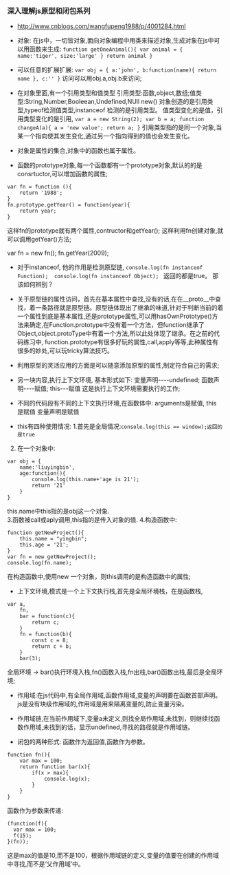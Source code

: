 ### 深入理解js原型和闭包系列

- http://www.cnblogs.com/wangfupeng1988/p/4001284.html
- 对象:
    在js中，一切皆对象,面向对象编程中用类来描述对象,生成对象在js中可以用函数来生成:
`
function getOneAnimal(){
    var animal = {
        name:'tiger',
        size:'large'
    }
    return animal
}
`
- 可以任意的扩展扩展:
`var obj = {
    a:'john',
    b:function(name){
        return name
    },
    c:''
}`
访问可以用obj.a,obj.b来访问;

- 在对象里面,有一个引用类型和值类型
引用类型:函数,object,数组;值类型:String,Number,Booleean,Undefined,NUll
new() 对象创造的是引用类型,typeof检测值类型,instanceof 检测的是引用类型。
值类型变化的是值，引用类型变化的是引用,
`
    var a = new String(2);
    var b = a;
    function changeA(a){
        a = 'new value';
        return a;
    }
`
引用类型指的是同一个对象,当某一个指向使其发生变化,通过另一个指向得到的值也会发生变化。

- 对象是属性的集合,对象中的函数也属于属性。
- 函数的prototype对象,每一个函数都有一个prototype对象,默认的的是consrtuctor,可以增加函数的属性;

```
var fn = function (){
    return '1988';
}
fn.prototype.getYear() = function(year){
    return year;
}
```
这样fn的prototype就有两个属性,contructor和getYear();
这样利用fn创建对象,就可以调用getYear()方法;

var fn = new fn();
fn.getYear(2009);
- 对于instanceof, 他的作用是检测原型链, ```console.log(fn instanceof Function);  console.log(fn instanceof Object); ```
返回的都是true。
那该如何辨别？

- 关于原型链的属性访问，首先在基本属性中查找,没有的话,在在__proto__中查找，着一条路径就是原型链。原型链体现出了继承的味道,针对于判断当前的着一个属性到底是基本属性,还是prototype属性,可以用hasOwnPrototype()方法来确定,在Function.prototype中没有着一个方法，但function继承了Object,object.protoType中有着一个方法,所以此处体现了继承。在之前的代码练习中, function.prototype有很多好玩的属性,call,apply等等,此种属性有很多的妙处,可以玩tricky算法技巧。
- 利用原型的灵活应用的方面是可以随意添加原型的属性,制定符合自己的需求;
- 另一块内容,执行上下文环境,
基本形式如下:
变量声明----undefined;
函数声明----赋值;
this---赋值
这是执行上下文环境需要执行的工作;

- 不同的代码段有不同的上下文执行环境,在函数体中:
arguments是赋值,
this 是赋值
变量声明是赋值

- this有四种使用情况:
1.首先是全局情况:```console.log(this == window);返回的是true```

2. 在一个对象中:

```
var obj = {
    name:'liuyingbin',
    age:function(){
        console.log(this.name+'age is 21');
        return '21'
    }
}
```
this.name中this指的是obj这一个对象.   
3.函数被call或aply调用,this指的是传入对象的值.
4.构造函数中:
```
function getNewProject(){
    this.name = "yingbin";
    this.age = '21';
}
var fn = new getNewProject();
console.log(fn.name);

```
在构造函数中,使用new 一个对象，则this调用的是构造函数中的属性;

- 上下文环境,模式是一个上下文执行栈,首先是全局环境栈，在是函数栈,
```
var a,
    fn,
    bar = function(c){
        return c;
    }
    fn = function(b){
        const c = 8;
        return c + b;
    }
    bar(3);
```
全局环境 -> bar()执行环境入栈,fn()函数入栈,fn出栈,bar()函数出栈,最后是全局环境;

- 作用域:在js代码中,有全局作用域,函数作用域,变量的声明要在函数首部声明。js是没有块级作用域的,作用域是用来隔离变量的,防止变量污染。

- 作用域链,在当前作用域下,变量a未定义,则找全局作用域,未找到，则继续找函数作用域,未找到的话，显示undefined,寻找的路径就是作用域链。

- 闭包的两种形式:
函数作为返回值,函数作为参数。
```
function fn(){
    var max = 100;
    return function bar(x){
        if(x > max){
            console.log(x);
        }
    }
}
```
函数作为参数来传递:
```
(function(f){
  var max = 100;
  f(15);
}(fn));
```
这是max的值是10,而不是100，根据作用域链的定义,变量的值要在创建的作用域中寻找,而不是‘父作用域’中。








































































